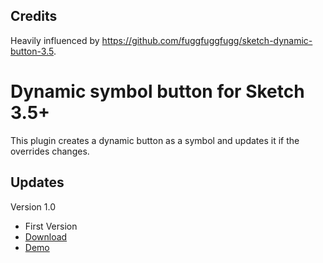 ## Credits

Heavily influenced by https://github.com/fuggfuggfugg/sketch-dynamic-button-3.5.

# Dynamic symbol button for Sketch 3.5+

This plugin creates a dynamic button as a symbol and updates it if the overrides changes.

## Updates

Version 1.0
* First Version
* [Download](https://github.com/herrkris/sketch-dynamic-symbol-button/archive/master.zip)
* [Demo](https://cloud.githubusercontent.com/assets/9323/22371579/2c76c3a2-e498-11e6-8baa-6bf0c9e553ae.gif)






